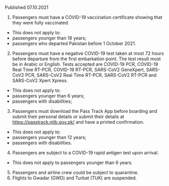 Published 07.10.2021
1. Passengers must have a COVID-19 vaccination certificate showing that they were fully vaccinated.
- This does not apply to:
- passengers younger than 18 years;
- passengers who departed Pakistan before 1 October 2021.
2. Passengers must have a negative COVID-19 test taken at most 72 hours before departure from the first embarkation point. The test result must be in Arabic or English. Tests accepted are COVID-19 PCR, COVID-19 Real Time RT-PCR, COVID-19 RT-PCR, SARS-CoV2 GeneXpert, SARS-CoV2 PCR, SARS-CoV2 Real Time RT-PCR, SARS-CoV2 RT-PCR and SARS-CoV2 Xpert Xpress.
- This does not apply to:
- passengers younger than 6 years;
- passengers with disabilities;
3. Passengers must download the Pass Track App before boarding and submit their personal details or submit their details at <a href="https://passtrack.nitb.gov.pk/">https://passtrack.nitb.gov.pk/</a> and have a printed confirmation.
- This does not apply to:
- passengers younger than 12 years;
- passengers with disabilities.
4. Passengers are subject to a COVID-19 rapid antigen test upon arrival.
- This does not apply to passengers younger than 6 years.
5. Passengers and airline crew could be subject to quarantine.
6. Flights to Gwadar (GWD) and Turbat (TUK) are suspended.
